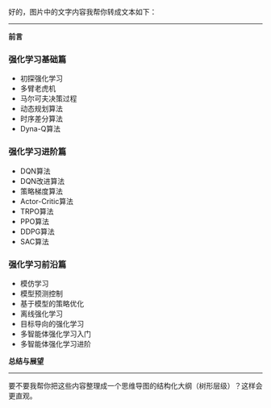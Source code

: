 好的，图片中的文字内容我帮你转成文本如下：

---

**前言**

### 强化学习基础篇

* 初探强化学习
* 多臂老虎机
* 马尔可夫决策过程
* 动态规划算法
* 时序差分算法
* Dyna-Q算法

### 强化学习进阶篇

* DQN算法
* DQN改进算法
* 策略梯度算法
* Actor-Critic算法
* TRPO算法
* PPO算法
* DDPG算法
* SAC算法

### 强化学习前沿篇

* 模仿学习
* 模型预测控制
* 基于模型的策略优化
* 离线强化学习
* 目标导向的强化学习
* 多智能体强化学习入门
* 多智能体强化学习进阶

**总结与展望**

---

要不要我帮你把这些内容整理成一个思维导图的结构化大纲（树形层级）？这样会更直观。
